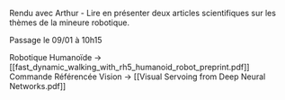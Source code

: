 
Rendu avec Arthur - Lire en présenter deux articles scientifiques sur les thèmes de la mineure robotique.

Passage le 09/01 à 10h15

Robotique Humanoïde -> [[fast_dynamic_walking_with_rh5_humanoid_robot_preprint.pdf]]
Commande Référencée Vision -> [[Visual Servoing from Deep Neural Networks.pdf]]
